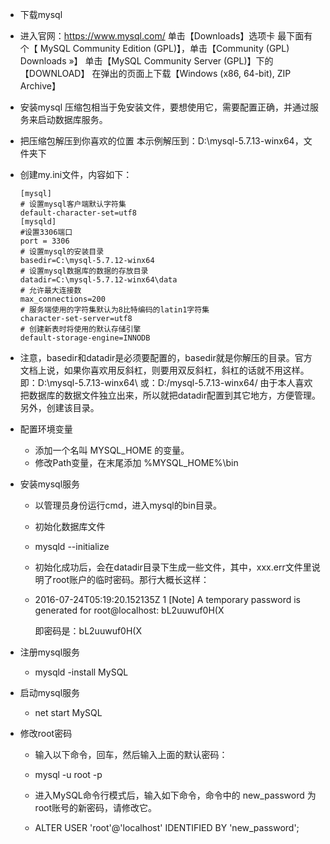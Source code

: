    
*   下载mysql
   *    进入官网：https://www.mysql.com/
        单击【Downloads】选项卡
        最下面有个【 MySQL Community Edition  (GPL)】，单击【Community (GPL) Downloads »】
        单击【MySQL Community Server (GPL)】下的【DOWNLOAD】
        在弹出的页面上下载【Windows (x86, 64-bit), ZIP Archive】
*   安装mysql
   压缩包相当于免安装文件，要想使用它，需要配置正确，并通过服务来启动数据库服务。
*   把压缩包解压到你喜欢的位置
    本示例解压到：D:\mysql-5.7.13-winx64，文件夹下
*   创建my.ini文件，内容如下：
    ```
    [mysql]
    # 设置mysql客户端默认字符集
    default-character-set=utf8 
    [mysqld]
    #设置3306端口
    port = 3306 
    # 设置mysql的安装目录
    basedir=C:\mysql-5.7.12-winx64
    # 设置mysql数据库的数据的存放目录
    datadir=C:\mysql-5.7.12-winx64\data
    # 允许最大连接数
    max_connections=200
    # 服务端使用的字符集默认为8比特编码的latin1字符集
    character-set-server=utf8
    # 创建新表时将使用的默认存储引擎
    default-storage-engine=INNODB
    ```
   *    注意，basedir和datadir是必须要配置的，basedir就是你解压的目录。官方文档上说，如果你喜欢用反斜杠，则要用双反斜杠，斜杠的话就不用这样。即：D:\\mysql-5.7.13-winx64\\ 或：D:/mysql-5.7.13-winx64/
   由于本人喜欢把数据库的数据文件独立出来，所以就把datadir配置到其它地方，方便管理。另外，创建该目录。
   
*   配置环境变量
    *    添加一个名叫 MYSQL_HOME 的变量。
    *    修改Path变量，在末尾添加 %MYSQL_HOME%\bin 
*   安装mysql服务
    *   以管理员身份运行cmd，进入mysql的bin目录。
    *   初始化数据库文件
    *   mysqld  --initialize
    *   初始化成功后，会在datadir目录下生成一些文件，其中，xxx.err文件里说明了root账户的临时密码。那行大概长这样：
    *   2016-07-24T05:19:20.152135Z 1 [Note] A temporary password is generated for root@localhost: bL2uuwuf0H(X
   
        即密码是：bL2uuwuf0H(X
   
*   注册mysql服务
    *   mysqld -install MySQL
*   启动mysql服务
    *   net start MySQL
   
*   修改root密码
    *   输入以下命令，回车，然后输入上面的默认密码：
    *   mysql -u root -p
   
    *   进入MySQL命令行模式后，输入如下命令，命令中的 new_password 为root账号的新密码，请修改它。
    *   ALTER USER 'root'@'localhost' IDENTIFIED BY 'new_password';

